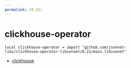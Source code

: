 ```yaml
---
permalink: /0.21/
---
```


# clickhouse-operator

```jsonnet
local clickhouse-operator = import "github.com/jsonnet-libs/clickhouse-operator-libsonnet/0.21/main.libsonnet"
```



* [clickhouse](clickhouse/index.md)